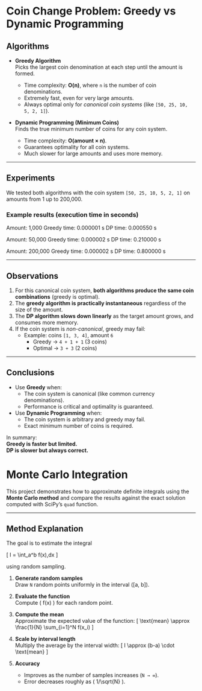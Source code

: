 # Coin Change Problem: Greedy vs Dynamic Programming

## Algorithms
- **Greedy Algorithm**  
  Picks the largest coin denomination at each step until the amount is formed.  
  - Time complexity: **O(n)**, where `n` is the number of coin denominations.  
  - Extremely fast, even for very large amounts.  
  - Always optimal only for *canonical coin systems* (like `[50, 25, 10, 5, 2, 1]`).

- **Dynamic Programming (Minimum Coins)**  
  Finds the true minimum number of coins for any coin system.  
  - Time complexity: **O(amount × n)**.  
  - Guarantees optimality for all coin systems.  
  - Much slower for large amounts and uses more memory.

---

## Experiments

We tested both algorithms with the coin system `[50, 25, 10, 5, 2, 1]` on amounts from 1 up to 200,000.

### Example results (execution time in seconds)

Amount: 1,000
Greedy time: 0.000001 s
DP time: 0.000550 s

Amount: 50,000
Greedy time: 0.000002 s
DP time: 0.210000 s

Amount: 200,000
Greedy time: 0.000002 s
DP time: 0.800000 s


---

## Observations
1. For this canonical coin system, **both algorithms produce the same coin combinations** (greedy is optimal).
2. The **greedy algorithm is practically instantaneous** regardless of the size of the amount.
3. The **DP algorithm slows down linearly** as the target amount grows, and consumes more memory.
4. If the coin system is *non-canonical*, greedy may fail:
   - Example: coins `[1, 3, 4]`, amount `6`  
     - Greedy → `4 + 1 + 1` (3 coins)  
     - Optimal → `3 + 3` (2 coins)

---

## Conclusions
- Use **Greedy** when:
  - The coin system is canonical (like common currency denominations).
  - Performance is critical and optimality is guaranteed.
- Use **Dynamic Programming** when:
  - The coin system is arbitrary and greedy may fail.
  - Exact minimum number of coins is required.

In summary:  
**Greedy is faster but limited.**  
**DP is slower but always correct.**

# Monte Carlo Integration

This project demonstrates how to approximate definite integrals using the **Monte Carlo method** and compare the results against the exact solution computed with SciPy’s `quad` function.

---

## Method Explanation

The goal is to estimate the integral

\[
I = \int_a^b f(x)\,dx
\]

using random sampling.

1. **Generate random samples**  
   Draw `N` random points uniformly in the interval \([a, b]\).

2. **Evaluate the function**  
   Compute \( f(x) \) for each random point.

3. **Compute the mean**  
   Approximate the expected value of the function:
   \[
   \text{mean} \approx \frac{1}{N} \sum_{i=1}^N f(x_i)
   \]

4. **Scale by interval length**  
   Multiply the average by the interval width:
   \[
   I \approx (b-a) \cdot \text{mean}
   \]

5. **Accuracy**  
   - Improves as the number of samples increases (`N → ∞`).  
   - Error decreases roughly as \( 1/\sqrt{N} \).  

